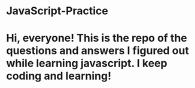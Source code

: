 # JavaScript-Practice

# Hi, everyone! This is the repo of the questions and answers I figured out while learning javascript. I keep coding and learning!
